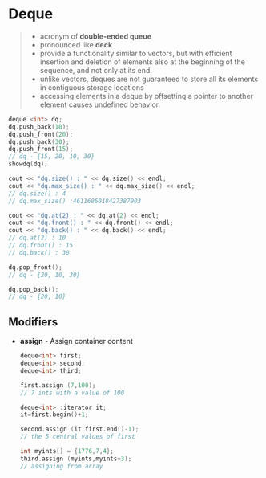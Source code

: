 # Deque
> * acronym of **double-ended queue**
> * pronounced like **deck**
> * provide a functionality similar to vectors, but with efficient insertion and deletion of elements also at the beginning of the sequence, and not only at its end.
> * unlike vectors, deques are not guaranteed to store all its elements in contiguous storage locations
> * accessing elements in a deque by offsetting a pointer to another element causes undefined behavior.


  ```c++
  deque <int> dq;
  dq.push_back(10);
  dq.push_front(20);
  dq.push_back(30);
  dq.push_front(15);
  // dq - {15, 20, 10, 30}
  showdq(dq);

  cout << "dq.size() : " << dq.size() << endl;
  cout << "dq.max_size() : " << dq.max_size() << endl;
  // dq.size() : 4
  // dq.max_size() :4611686018427387903

  cout << "dq.at(2) : " << dq.at(2) << endl;
  cout << "dq.front() : " << dq.front() << endl;
  cout << "dq.back() : " << dq.back() << endl;
  // dq.at(2) : 10
  // dq.front() : 15
  // dq.back() : 30

  dq.pop_front();
  // dq - {20, 10, 30}

  dq.pop_back();
  // dq - {20, 10}
  ```
## Modifiers
* **assign** - Assign container content
  ```c++
  deque<int> first;
  deque<int> second;
  deque<int> third;

  first.assign (7,100);
  // 7 ints with a value of 100

  deque<int>::iterator it;
  it=first.begin()+1;

  second.assign (it,first.end()-1);
  // the 5 central values of first

  int myints[] = {1776,7,4};
  third.assign (myints,myints+3);
  // assigning from array
  ```

